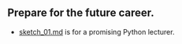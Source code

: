 ##   Prepare for the future career.

*   [sketch_01.md](https://github.com/jJayyyyyyy/cs/blob/master/lecturer/sketch_01/readme.md) is for a promising Python lecturer.